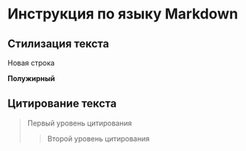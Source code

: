 # Инструкция по языку Markdown 

## Стилизация текста 

Новая строка

**Полужирный**

## Цитирование текста
> Первый уровень цитирования
>> Второй уровень цитирования